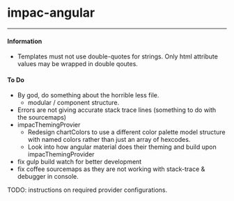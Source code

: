 # impac-angular
---

#### Information

- Templates must not use double-quotes for strings. Only html attribute values may be wrapped in double qoutes.

#### To Do
- By god, do something about the horrible less file.
    - modular / component structure.
- Errors are not giving accurate stack trace lines (something to do with the sourcemaps)
- impacThemingProvier
  - Redesign chartColors to use a different color palette model structure with named colors rather than just an array of hexcodes.
  - Look into how angular material does their theming and build upon impacThemingProvider
- fix gulp build watch for better development
- fix coffee sourcemaps as they are not working with stack-trace & debugger in console.



TODO: instructions on required provider configurations.

